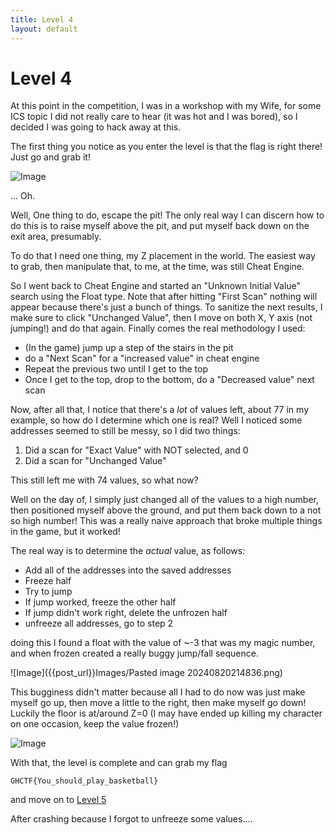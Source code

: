 ```yaml
---
title: Level 4
layout: default
---
```

# Level 4
At this point in the competition, I was in a workshop with my Wife, for some ICS topic I did not really care to hear (it was hot and I was bored), so I decided I was going to hack away at this.

The first thing you notice as you enter the level is that the flag is right there! Just go and grab it!

![Image]({{post_url}}Images/Level4Pitfall.gif)

... Oh.

Well, One thing to do, escape the pit! The only real way I can discern how to do this is to raise myself above the pit, and put myself back down on the exit area, presumably.

To do that I need one thing, my Z placement in the world. The easiest way to grab, then manipulate that, to me, at the time, was still Cheat Engine.

So I went back to Cheat Engine and started an "Unknown Initial Value" search using the Float type. Note that after hitting "First Scan" nothing will appear because there's just a bunch of things. To sanitize the next results, I make sure to click "Unchanged Value", then I move on both X, Y axis (not jumping!) and do that again. Finally comes the real methodology I used:

* (In the game) jump up a step of the stairs in the pit
* do a "Next Scan" for a "increased value" in cheat engine
* Repeat the previous two until I get to the top
* Once I get to the top, drop to the bottom, do a "Decreased value" next scan

Now, after all that, I notice that there's a *lot* of values left, about 77 in my example, so how do I determine which one is real? Well I noticed some addresses seemed to still be messy, so I did two things:

1. Did a scan for "Exact Value" with NOT selected, and 0
2. Did a scan for "Unchanged Value"

This still left me with 74 values, so what now?

Well on the day of, I simply just changed all of the values to a high number, then positioned myself above the ground, and put them back down to a not so high number! This was a really naive approach that broke multiple things in the game, but it worked!

The real way is to determine the *actual* value, as follows:
* Add all of the addresses into the saved addresses
* Freeze half
* Try to jump
* If jump worked, freeze the other half
* If jump didn't work right, delete the unfrozen half
* unfreeze all addresses, go to step 2

doing this I found a float with the value of ~-3 that was my magic number, and when frozen created a really buggy jump/fall sequence. 

![Image]({{post_url}}Images/Pasted image 20240820214836.png)

This bugginess didn't matter because all I had to do now was just make myself go up, then move a little to the right, then make myself go down! Luckily the floor is at/around Z=0 (I may have ended up killing my character on one occasion, keep the value frozen!)

![Image]({{post_url}}Images/Level4Complete.gif)

With that, the level is complete and can grab my flag

`GHCTF{You_should_play_basketball}`

and move on to [Level 5](Level5) 

After crashing because I forgot to unfreeze some values....
